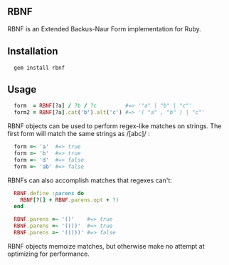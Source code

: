 RBNF
----
RBNF is an Extended Backus-Naur Form implementation for Ruby.

Installation
------------
```shell
  gem install rbnf
```

Usage
-----
```ruby
  form  = RBNF[?a] / ?b / ?c         #=> '"a" | "b" | "c"'
  form2 = RBNF[?a].cat('b').alt('c') #=> '( "a" , "b" ) | "c"'
```
RBNF objects can be used to perform regex-like matches on strings. The first form will match the same strings as /[abc]/ :
```ruby
  form =~ 'a'  #=> true
  form =~ 'b'  #=> true
  form =~ 'd'  #=> false
  form =~ 'ab' #=> false
```
RBNFs can also accomplish matches that regexes can't:

```ruby
  RBNF.define :parens do
    RBNF[?(] + RBNF.parens.opt + ?)
  end

  RBNF.parens =~ '()'    #=> true
  RBNF.parens =~ '(())'  #=> true
  RBNF.parens =~ '(()))' #=> false

```
RBNF objects memoize matches, but otherwise make no attempt at optimizing for performance.

